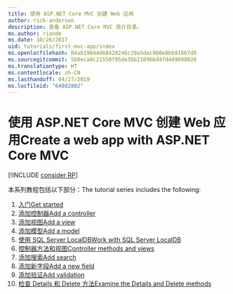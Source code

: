 ```yaml
---
title: 使用 ASP.NET Core MVC 创建 Web 应用
author: rick-anderson
description: 查看 ASP.NET Core MVC 简介目录。
ms.author: riande
ms.date: 10/26/2017
uid: tutorials/first-mvc-app/index
ms.openlocfilehash: 04ab19644d68428246c29a5dac980e8bb91867d0
ms.sourcegitcommit: 5b0eca8c21550f95de3bb21096bd4fd4d9098026
ms.translationtype: HT
ms.contentlocale: zh-CN
ms.lasthandoff: 04/27/2019
ms.locfileid: "64882802"
---
```

# <a name="create-a-web-app-with-aspnet-core-mvc"></a><span data-ttu-id="fa93f-103">使用 ASP.NET Core MVC 创建 Web 应用</span><span class="sxs-lookup"><span data-stu-id="fa93f-103">Create a web app with ASP.NET Core MVC</span></span>

[!INCLUDE [consider RP](~/includes/razor.md)]

<span data-ttu-id="fa93f-104">本系列教程包括以下部分：</span><span class="sxs-lookup"><span data-stu-id="fa93f-104">The tutorial series includes the following:</span></span>

1. [<span data-ttu-id="fa93f-105">入门</span><span class="sxs-lookup"><span data-stu-id="fa93f-105">Get started</span></span>](start-mvc.md)
1. [<span data-ttu-id="fa93f-106">添加控制器</span><span class="sxs-lookup"><span data-stu-id="fa93f-106">Add a controller</span></span>](adding-controller.md)
1. [<span data-ttu-id="fa93f-107">添加视图</span><span class="sxs-lookup"><span data-stu-id="fa93f-107">Add a view</span></span>](adding-view.md)
1. [<span data-ttu-id="fa93f-108">添加模型</span><span class="sxs-lookup"><span data-stu-id="fa93f-108">Add a model</span></span>](adding-model.md)
1. [<span data-ttu-id="fa93f-109">使用 SQL Server LocalDB</span><span class="sxs-lookup"><span data-stu-id="fa93f-109">Work with SQL Server LocalDB</span></span>](working-with-sql.md)
1. [<span data-ttu-id="fa93f-110">控制器方法和视图</span><span class="sxs-lookup"><span data-stu-id="fa93f-110">Controller methods and views</span></span>](controller-methods-views.md)
1. [<span data-ttu-id="fa93f-111">添加搜索</span><span class="sxs-lookup"><span data-stu-id="fa93f-111">Add search</span></span>](search.md)
1. [<span data-ttu-id="fa93f-112">添加新字段</span><span class="sxs-lookup"><span data-stu-id="fa93f-112">Add a new field</span></span>](new-field.md)
1. [<span data-ttu-id="fa93f-113">添加验证</span><span class="sxs-lookup"><span data-stu-id="fa93f-113">Add validation</span></span>](validation.md)
1. [<span data-ttu-id="fa93f-114">检查 Details 和 Delete 方法</span><span class="sxs-lookup"><span data-stu-id="fa93f-114">Examine the Details and Delete methods</span></span>](details.md)

